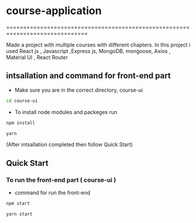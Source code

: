 # course-application
==============================================================================

Made a project with multiple courses with different chapters.
In this project i used React js , Javascript ,Express js, MongoDB, mongoose, Axios , Material UI , React Router
  
## intsallation and command for front-end part

- Make sure you are in the correct directory, course-ui
```sh
cd course-ui
```
  - To install node modules and packeges run 
```sh
npm install
```
```sh
yarn
```

(After intsallation completed then follow Quick Start)
## Quick Start
### To run the front-end part ( course-ui )
- command for run the front-end
```sh
npm start
```
```sh
yarn start
```